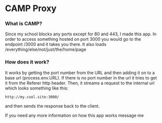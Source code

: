 # CAMP Proxy

### What is CAMP?
Since my school blocks any ports except for 80 and 443, I made this app. In order to access something hosted on port 3000 you would go to the endpoint /3000 and it takes you there. It also loads /everything/else/not/just/the/home/page

### How does it work?
It works by getting the port number from the URL and then adding it on to a base url (process.env.URL). If there is no port number in the url it tries to get it from the Referer http header. Then, it streams a request to the internal url which looks something like this:
```
http://my.cool.site:3000/
```
and then sends the response back to the client.

If you need any more information on how this app works message me

